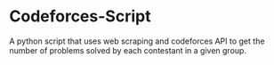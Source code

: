 # Codeforces-Script
A python script that uses web scraping and codeforces API to get the number of problems solved by each contestant in a given group.
